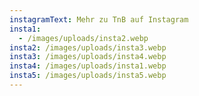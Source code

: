 ```yaml
---
instagramText: Mehr zu TnB auf Instagram
insta1:
  - /images/uploads/insta2.webp
insta2: /images/uploads/insta3.webp
insta3: /images/uploads/insta4.webp
insta4: /images/uploads/insta1.webp
insta5: /images/uploads/insta5.webp
---
```

